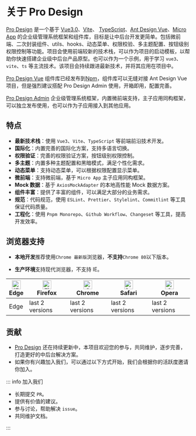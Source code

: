 # 关于 Pro Design

[Pro Design](https://github.com/pro-design-vue) 是一个基于 [Vue3.0](https://github.com/vuejs/core)、[Vite](https://github.com/vitejs/vite)、 [TypeScript](https://www.typescriptlang.org/)、[Ant Design Vue](https://www.antdv.com/)、[Micro App](https://jd-opensource.github.io/micro-app/) 的企业级管理系统框架和组件库，目标是让中后台开发更简单。包括微前端、二次封装组件、utils、hooks、动态菜单、权限校验、多主题配置、按钮级别权限控制等功能。项目会使用前端较新的技术栈，可以作为项目的启动模板，以帮助你快速搭建企业级中后台产品原型。也可以作为一个示例，用于学习 `vue3`、`vite`、`ts` 等主流技术。该项目会持续跟进最新技术，并将其应用在项目中。

[Pro Design Vue](https://github.com/pro-design-vue/pro-design) 组件库已经发布到[Npm](https://www.npmjs.com/package/pro-design-vue)，组件库可以无缝对接 Ant Design Vue 项目，但是强烈建议搭配 Pro Design Admin 使用，开箱即用，配置完善。

[Pro Design Admin](https://github.com/pro-design-vue/pro-design-admin) 企业级管理系统框架，内置微前端支持，主子应用同构框架，可以独立发布使用，也可以作为子应用接入到其他应用。

## 特点

- **最新技术栈**：使用 `Vue3`、`Vite`、`TypeScript` 等前端前沿技术开发。
- **国际化**：内置完善的国际化方案，支持多语言切换。
- **权限验证**：完善的权限验证方案，按钮级别权限控制。
- **多主题**：内置多种主题配置和黑暗模式，满足个性化需求。
- **动态菜单**：支持动态菜单，可以根据权限配置显示菜单。
- **微前端**：支持微前端，基于 `Micro App` 主子应用同构框架。
- **Mock 数据**：基于 `AxiosMockAdapter` 的本地高性能 Mock 数据方案。
- **组件丰富**：提供了丰富的组件，可以满足大部分的业务需求。
- **规范**：代码规范，使用 `ESLint`、`Prettier`、`Stylelint`、`Commitlint` 等工具保证代码质量。
- **工程化**：使用 `Pnpm Monorepo`、`Github Workflow`、`Changeset` 等工具，提高开发效率。

## 浏览器支持

- **本地开发**推荐使用`Chrome 最新版`浏览器，**不支持**`Chrome 80`以下版本。

- **生产环境**支持现代浏览器，不支持 IE。

| [<img src="https://raw.githubusercontent.com/alrra/browser-logos/master/src/edge/edge_48x48.png" alt="IE / Edge" width="24px" height="24px" />](http://godban.github.io/browsers-support-badges/)</br>Edge | [<img src="https://raw.githubusercontent.com/alrra/browser-logos/master/src/firefox/firefox_48x48.png" alt="Firefox" width="24px" height="24px" />](http://godban.github.io/browsers-support-badges/)</br>Firefox | [<img src="https://raw.githubusercontent.com/alrra/browser-logos/master/src/chrome/chrome_48x48.png" alt="Chrome" width="24px" height="24px" />](http://godban.github.io/browsers-support-badges/)</br>Chrome | [<img src="https://raw.githubusercontent.com/alrra/browser-logos/master/src/safari/safari_48x48.png" alt="Safari" width="24px" height="24px" />](http://godban.github.io/browsers-support-badges/)</br>Safari | [<img src="https://raw.githubusercontent.com/alrra/browser-logos/master/src/opera/opera_48x48.png" alt="Opera" width="24px" height="24px" />](http://godban.github.io/browsers-support-badges/)</br>Opera |
| ---------------------------------------------------------------------------------------------------------------------------------------------------------------------------------------------------------- | ----------------------------------------------------------------------------------------------------------------------------------------------------------------------------------------------------------------- | ------------------------------------------------------------------------------------------------------------------------------------------------------------------------------------------------------------- | ------------------------------------------------------------------------------------------------------------------------------------------------------------------------------------------------------------- | --------------------------------------------------------------------------------------------------------------------------------------------------------------------------------------------------------- |
| Edge                                                                                                                                                                                                       | last 2 versions                                                                                                                                                                                                   | last 2 versions                                                                                                                                                                                               | last 2 versions                                                                                                                                                                                               | last 2 versions                                                                                                                                                                                           |

## 贡献

- [Pro Design](https://github.com/pro-design-vue) 还在持续更新中，本项目欢迎您的参与，共同维护，逐步完善，打造更好的中后台解决方案。
- 如果你有兴趣加入我们，可以通过以下方式开始，我们会根据你的活跃度邀请你加入。

::: info 加入我们

- 长期提交 `PR`。
- 提供有价值的建议。
- 参与讨论，帮助解决 `issue`。
- 共同维护文档。

:::
